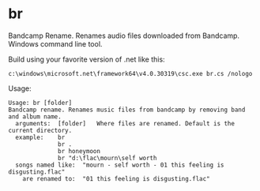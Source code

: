 # br
Bandcamp Rename. Renames audio files downloaded from Bandcamp. Windows command line tool.

Build using your favorite version of .net like this:

    c:\windows\microsoft.net\framework64\v4.0.30319\csc.exe br.cs /nologo
    
Usage:

    Usage: br [folder]
    Bandcamp rename. Renames music files from bandcamp by removing band and album name.
      arguments:  [folder]   Where files are renamed. Default is the current directory.
      example:    br
                  br .
                  br honeymoon
                  br "d:\flac\mourn\self worth
      songs named like:  "mourn - self worth - 01 this feeling is disgusting.flac"
        are renamed to:  "01 this feeling is disgusting.flac"

